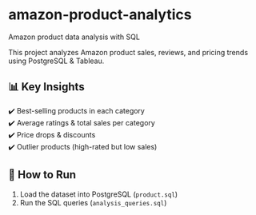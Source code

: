 # amazon-product-analytics
Amazon product data analysis with SQL

This project analyzes Amazon product sales, reviews, and pricing trends using PostgreSQL & Tableau.

## 📊 Key Insights
✔️ Best-selling products in each category  
✔️ Average ratings & total sales per category  
✔️ Price drops & discounts  
✔️ Outlier products (high-rated but low sales)  

## 🔧 How to Run
1. Load the dataset into PostgreSQL (`product.sql`)
2. Run the SQL queries (`analysis_queries.sql`)



